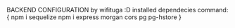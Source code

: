 BACKEND CONFIGURATION by wifituga :D
installed dependecies command:{
    npm i sequelize
    npm i express morgan cors pg pg-hstore
}